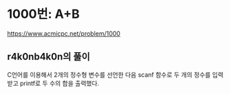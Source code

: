 # 1000번: A+B
https://www.acmicpc.net/problem/1000   
  
## r4k0nb4k0n의 풀이
C언어를 이용해서 2개의 정수형 변수를 선언한 다음 scanf 함수로 두 개의 정수를 입력받고 printf로 두 수의 합을 출력했다.
